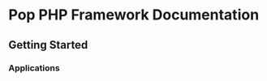 Pop PHP Framework Documentation
===============================

Getting Started
---------------

### Applications
